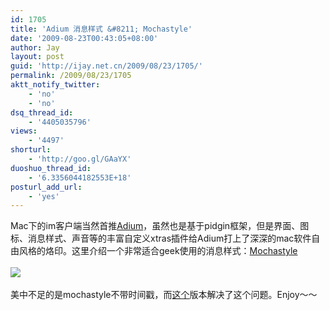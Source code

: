 ```yaml
---
id: 1705
title: 'Adium 消息样式 &#8211; Mochastyle'
date: '2009-08-23T00:43:05+08:00'
author: Jay
layout: post
guid: 'http://ijay.net.cn/2009/08/23/1705/'
permalink: /2009/08/23/1705
aktt_notify_twitter:
    - 'no'
    - 'no'
dsq_thread_id:
    - '4405035796'
views:
    - '4497'
shorturl:
    - 'http://goo.gl/GAaYX'
duoshuo_thread_id:
    - '6.3356044182553E+18'
posturl_add_url:
    - 'yes'
---
```


Mac下的im客户端当然首推<a target="_blank" href="https://adium.im/" rel="noopener">Adium</a>，虽然也是基于pidgin框架，但是界面、图标、消息样式、声音等的丰富自定义xtras插件给Adium打上了深深的mac软件自由风格的烙印。这里介绍一个非常适合geek使用的消息样式：<a target="_blank" href="http://www.adiumxtras.com/index.php?a=xtras&amp;xtra_id=6638" rel="noopener">Mochastyle</a><br /><br /><img style="max-width: 800px;" src="http://jayxu.com/log/wp-content/uploads/2009/08/mochastyle_5_21093_6638_image_10198.jpg" /><br /><br />美中不足的是mochastyle不带时间戳，而<a target="_blank" href="http://www.gigasize.com/get/3l61xjqzdvd" rel="noopener">这个</a>版本解决了这个问题。Enjoy～～<br />